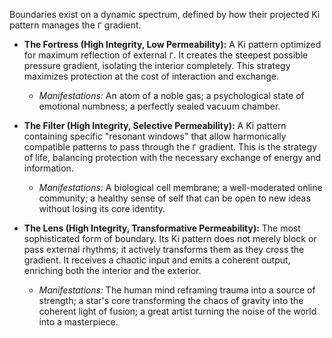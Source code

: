 Boundaries exist on a dynamic spectrum, defined by how their projected Ki pattern manages the `Γ` gradient.

*   **The Fortress (High Integrity, Low Permeability):** A Ki pattern optimized for maximum reflection of external `Γ`. It creates the steepest possible pressure gradient, isolating the interior completely. This strategy maximizes protection at the cost of interaction and exchange.
    *   *Manifestations:* An atom of a noble gas; a psychological state of emotional numbness; a perfectly sealed vacuum chamber.

*   **The Filter (High Integrity, Selective Permeability):** A Ki pattern containing specific "resonant windows" that allow harmonically compatible patterns to pass through the `Γ` gradient. This is the strategy of life, balancing protection with the necessary exchange of energy and information.
    *   *Manifestations:* A biological cell membrane; a well-moderated online community; a healthy sense of self that can be open to new ideas without losing its core identity.

*   **The Lens (High Integrity, Transformative Permeability):** The most sophisticated form of boundary. Its Ki pattern does not merely block or pass external rhythms; it actively transforms them as they cross the gradient. It receives a chaotic input and emits a coherent output, enriching both the interior and the exterior.
    *   *Manifestations:* The human mind reframing trauma into a source of strength; a star's core transforming the chaos of gravity into the coherent light of fusion; a great artist turning the noise of the world into a masterpiece.